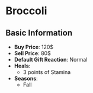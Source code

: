# Broccoli

## Basic Information

- **Buy Price**: 120$
- **Sell Price**: 80$
- **Default Gift Reaction**: Normal
- **Heals**:
  - 3 points of Stamina
- **Seasons**:
  - Fall